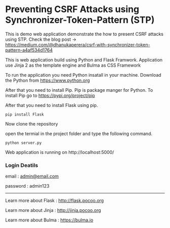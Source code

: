 # Preventing CSRF Attacks using Synchronizer-Token-Pattern (STP)
This is demo web application demonstrate the how to present CSRF attacks using STP. Check the blog post -> https://medium.com/@dhanukaperera/csrf-with-synchronizer-token-pattern-a4af534d1764

This is web application build using Python and Flask Framwork. Application use Jinja 2 as the template engine and Bulma as CSS Framework

To run the application you need Python insatall in your machine. Download the Python from https://www.python.org

After that you need to install Pip. Pip is package manger for Python. To install Pip go to https://pypi.org/project/pip

After that you need to install Flask using pip.

```pip install Flask```

Now clone the repository

open the termial in the project folder and type the following command.

```python server.py ```

Web application is running on http://localhost:5000/

### Login Deatils

email : admin@email.com

password : admin123

---

Learn more about Flask : http://flask.pocoo.org

Learn more about Jinja : http://jinja.pocoo.org

Learn more about Bulma : https://bulma.io

